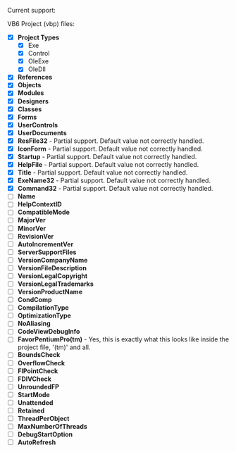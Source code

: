 Current support:

VB6 Project (vbp) files:
- [X] **Project Types**
    - [X] Exe
    - [X] Control
    - [X] OleExe
    - [X] OleDll
- [x] **References**
- [x] **Objects**
- [x] **Modules**
- [x] **Designers**
- [x] **Classes**
- [x] **Forms**
- [x] **UserControls**
- [X] **UserDocuments**
- [X] **ResFile32** - Partial support. Default value not correctly handled.
- [X] **IconForm** - Partial support. Default value not correctly handled.
- [X] **Startup** - Partial support. Default value not correctly handled.
- [X] **HelpFile** - Partial support. Default value not correctly handled.
- [X] **Title** - Partial support. Default value not correctly handled. 
- [X] **ExeName32** - Partial support. Default value not correctly handled. 
- [X] **Command32** - Partial support. Default value not correctly handled. 
- [ ] **Name**
- [ ] **HelpContextID**
- [ ] **CompatibleMode**
- [ ] **MajorVer**
- [ ] **MinorVer**
- [ ] **RevisionVer**
- [ ] **AutoIncrementVer**
- [ ] **ServerSupportFiles**
- [ ] **VersionCompanyName**
- [ ] **VersionFileDescription**
- [ ] **VersionLegalCopyright**
- [ ] **VersionLegalTrademarks**
- [ ] **VersionProductName**
- [ ] **CondComp**
- [ ] **CompilationType**
- [ ] **OptimizationType**
- [ ] **NoAliasing**
- [ ] **CodeViewDebugInfo**
- [ ] **FavorPentiumPro(tm)** - Yes, this is exactly what this looks like inside the project file, '(tm)' and all.
- [ ] **BoundsCheck**
- [ ] **OverflowCheck**
- [ ] **FlPointCheck**
- [ ] **FDIVCheck**
- [ ] **UnroundedFP**
- [ ] **StartMode**
- [ ] **Unattended**
- [ ] **Retained**
- [ ] **ThreadPerObject**
- [ ] **MaxNumberOfThreads**
- [ ] **DebugStartOption**
- [ ] **AutoRefresh**
